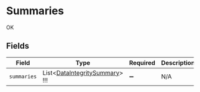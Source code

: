 # Summaries

OK


## Fields

| Field                                                                           | Type                                                                            | Required                                                                        | Description                                                                     |
| ------------------------------------------------------------------------------- | ------------------------------------------------------------------------------- | ------------------------------------------------------------------------------- | ------------------------------------------------------------------------------- |
| `summaries`                                                                     | List<[DataIntegritySummary](../../Models/Shared/DataIntegritySummary.md)>   !!! | :heavy_minus_sign:                                                              | N/A                                                                             |